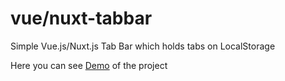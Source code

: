 # vue/nuxt-tabbar
Simple Vue.js/Nuxt.js Tab Bar which holds tabs on LocalStorage

Here you can see [Demo](https://4tey3.sse.codesandbox.io/) of the project
